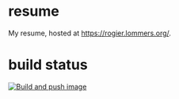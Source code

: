 # resume
My resume, hosted at https://rogier.lommers.org/.

# build status

[![Build and push image](https://github.com/rogierlommers/resume/actions/workflows/docker-image.yml/badge.svg)](https://github.com/rogierlommers/resume/actions/workflows/docker-image.yml)

